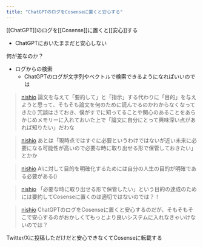 ```yaml
---
title: "ChatGPTのログをCosenseに置くと安心する"
---
```



[[ChatGPT]]のログを[[Cosense]]に置くと[[安心]]する
- ChatGPTにおいたままだと安心しない

何が差なのか？
- ログからの検索
    - ChatGPTのログが文字列やベクトルで検索できるようになればいいのでは

> [nishio](https://x.com/nishio/status/1878668038654099574) 論文を与えて「要約して」と「指示」する代わりに「目的」を与えようと思って、そもそも論文を何のために読んでるのかわからなくなってきた()
>  冗談はさておき、僕がすでに知ってることや関心のあることをあらかじめメモリーに入れておいた上で「論文に自分にとって興味深い点があれば知りたい」だわな

> [nishio](https://x.com/nishio/status/1878668248201470066) あとは「現時点ではすぐに必要というわけではないが近い未来に必要になる可能性が高いので必要な時に取り出せる形で保管しておきたい」とかか

> [nishio](https://x.com/nishio/status/1878668417974309003) AIに対して目的を明確化するためには自分の人生の目的が明確である必要がある()

> [nishio](https://x.com/nishio/status/1878670580590973405) 「必要な時に取り出せる形で保管したい」という目的の達成のためには要約してCosenseに置くのは適切ではないのでは？！

> [nishio](https://x.com/nishio/status/1878697011383517606) ChatGPTのログをCosenseに置くと安心するのだが、そもそもそこで安心するのがおかしくてもっとより良いシステムに入れなきゃいけないのでは？

Twitter/Xに投稿しただけだと安心できなくてCosenseに転載する
